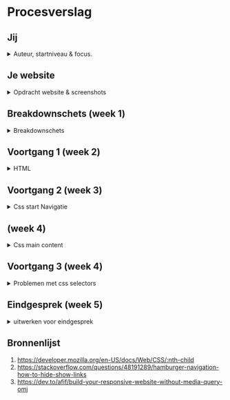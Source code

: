 # Procesverslag



## Jij

<details>
<summary>Auteur, startniveau & focus.</summary>

### Auteur:
Jabir Tisoudali

#### Je startniveau:
Rode piste 
  
#### Je focus:
Responsive
  
</details>





## Je website

<details>
<summary>Opdracht website & screenshots</summary>

### Je opdracht:
https://www.apple.com
  
#### Screenshot(s) van de eerste pagina (small screen): 
https://www.apple.com/ <br/>
<img src="https://github.com/jabirtisou/Frontend-development/blob/main/Images/smallscreen1.png" width="375px" alt="omschrijving van de pagina">

#### Screenshot(s) van de tweede pagina (small screen):
https://www.apple.com/mac/ <br/>
<img src="https://github.com/jabirtisou/Frontend-development/blob/main/Images/smallscreen2.png" width="375px" alt="omschrijving van de pagina">
 
</details>



## Breakdownschets (week 1)

<details>
<summary>Breakdownschets </summary>

  

### Homepagina: 
<img src="https://github.com/jabirtisou/Frontend-development/blob/main/Images/breakdownschets.png">

### Supportpagina: 
<img src="https://github.com/jabirtisou/Frontend-development/blob/main/Images/breakdownschets2.png">


</details>





## Voortgang 1 (week 2)

<details>
<summary>HTML</summary>

### Stand van zaken
Ik heb mijn html uitgewerkt van mijn homepagina.
  
<img src="https://github.com/jabirtisou/Frontend-development/blob/main/Images/Schermafbeelding%202022-01-17%20om%2003.33.16.png" width="375px" alt="breakdown van nog een dynamisch deel">
</details>





## Voortgang 2 (week 3)

<details>
<summary>Css start Navigatie</summary>
<img src="https://github.com/jabirtisou/Frontend-development/blob/main/Images/Schermafbeelding%202022-01-17%20om%2015.51.39.png" width="375px">

</details>



##  (week 4)

<details>
<summary>Css main content</summary>
<img src="https://github.com/jabirtisou/Frontend-development/blob/main/Images/Schermafbeelding%202022-01-17%20om%2015.51.59.png" width="375px">

</details>




## Voortgang 3 (week 4)


<details>
<summary>Problemen met css selectors</summary>
Waar ik tegen aan loop is het selecteren van html in css zonder classes. Soms pakt hij verschillende soorten html elementen terwijl ik maar 1 heb geselecteerd. Waardoor ik soms in de knel loop omdat ik de zelfde css soms moet overwrite. Ik heb nu nog alleen de mobile versie kunnen maken van de website. De responsive moet ik nog aan beginnen.
 Resultaat Homepagina met css & Javascript

<br/>
  <br/>

  <img src="https://github.com/jabirtisou/Frontend-development/blob/main/Images/Schermafbeelding%202022-01-17%20om%2003.13.38.png" width="300px" alt="breakdown van nog een dynamisch deel">
  <img src="https://github.com/jabirtisou/Frontend-development/blob/main/Images/Schermafbeelding%202022-01-17%20om%2003.13.44.png" width="300px" alt="breakdown van nog een dynamisch deel">
  <img src="https://github.com/jabirtisou/Frontend-development/blob/main/Images/Schermafbeelding%202022-01-17%20om%2003.13.52.png" width="300px" alt="breakdown van nog een dynamisch deel">

</details>





## Eindgesprek (week 5)

<details>
<summary>uitwerken voor eindgesprek</summary>

### Stand van zaken
hier dit ging goed & dit was lastig (neem ook screenshots op van delen van je website en code)

### Screenshot(s)

 <img src="https://github.com/jabirtisou/Frontend-development/blob/main/Images/Schermafbeelding%202022-01-24%20om%2001.20.08.png" width="800px" alt="breakdown van nog een dynamisch deel">
  <img src="https://github.com/jabirtisou/Frontend-development/blob/main/Images/Schermafbeelding%202022-01-24%20om%2001.20.19.png" width="300px" alt="breakdown van nog een dynamisch deel">
</details>





## Bronnenlijst

1. https://developer.mozilla.org/en-US/docs/Web/CSS/:nth-child
2. https://stackoverflow.com/questions/48191289/hamburger-navigation-how-to-hide-show-links
3. https://dev.to/afif/build-your-responsive-website-without-media-query-omj

</details>
